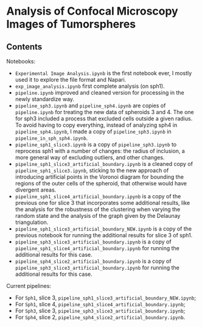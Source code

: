 # Analysis of Confocal Microscopy Images of Tumorspheres

## Contents
Notebooks:
- `Experimental Image Analysis.ipynb` is the first notebook ever, I mostly used it to explore the file format and Napari.
- `exp_image_analysis.ipynb` first complete analysis (on sph1).
- `pipeline.ipynb` improved and cleaned version for processing in the newly standardize way.
- `pipeline_sph3.ipynb` and `pipeline_sph4.ipynb` are copies of `pipeline.ipynb` for treating the new data of spheroids 3 and 4. The one for sph3 included a process that excluded cells outside a given radius. To avoid having to copy everything, instead of analyzing sph4 in `pipeline_sph4.ipynb`, I made a copy of `pipeline_sph3.ipynb` in `pipeline_in_sph_sph4.ipynb`.
- `pipeline_sph1_slice3.ipynb` is a copy of `pipeline_sph3.ipynb` to reprocess sph1 with a number of changes: the radius of inclusion, a more general way of excluding outliers, and other changes.
- `pipeline_sph1_slice3_artificial_boundary.ipynb` is a cleaned copy of `pipeline_sph1_slice3.ipynb`, sticking to the new approach of introducing artificial points in the Voronoi diagram for bounding the regions of the outer cells of the spheroid, that otherwise would have divergent areas.
- `pipeline_sph1_slice4_artificial_boundary.ipynb` is a copy of the previous one for slice 3 that incorporates some additional results, like the analysis for the robustness of the clustering when varying the random state and the analysis of the graph given by the Delaunay triangulation.
- `pipeline_sph1_slice3_artificial_boundary_NEW.ipynb` is a copy of the previous notebook for running the additional results for slice 3 of sph1.
- `pipeline_sph3_slice3_artificial_boundary.ipynb` is a copy of `pipeline_sph1_slice4_artificial_boundary.ipynb` for running the additional results for this case.
- `pipeline_sph4_slice2_artificial_boundary.ipynb` is a copy of `pipeline_sph3_slice3_artificial_boundary.ipynb` for running the additional results for this case.

Current pipelines:
- For `Sph1`, slice 3, `pipeline_sph1_slice3_artificial_boundary_NEW.ipynb`;
- For `Sph1`, slice 4, `pipeline_sph1_slice4_artificial_boundary.ipynb`;
- For `Sph3`, slice 3, `pipeline_sph3_slice3_artificial_boundary.ipynb`;
- For `Sph4`, slice 2, `pipeline_sph4_slice2_artificial_boundary.ipynb`.
